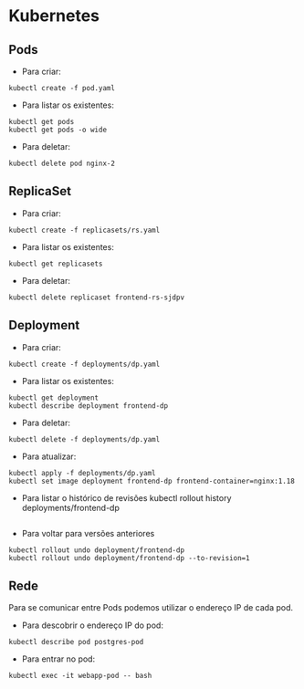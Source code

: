 # Kubernetes

## Pods
- Para criar: 
```shell
kubectl create -f pod.yaml
```
- Para listar os existentes:
```shell
kubectl get pods
kubectl get pods -o wide
```
- Para deletar:
```shell
kubectl delete pod nginx-2
```

## ReplicaSet
- Para criar:
```shell
kubectl create -f replicasets/rs.yaml 
```
- Para listar os existentes:
```shell
kubectl get replicasets
```
- Para deletar:
```shell
kubectl delete replicaset frontend-rs-sjdpv
```

## Deployment

- Para criar:
```shell
kubectl create -f deployments/dp.yaml
```
- Para listar os existentes:
```shell
kubectl get deployment
kubectl describe deployment frontend-dp
```
- Para deletar:
```shell
kubectl delete -f deployments/dp.yaml
```
- Para atualizar:
```shell
kubectl apply -f deployments/dp.yaml 
kubectl set image deployment frontend-dp frontend-container=nginx:1.18
```
- Para listar o histórico de revisões
kubectl rollout history deployments/frontend-dp
```shell
```
- Para voltar para versões anteriores
```shell
kubectl rollout undo deployment/frontend-dp
kubectl rollout undo deployment/frontend-dp --to-revision=1
```

## Rede
Para se comunicar entre Pods podemos utilizar o endereço IP de cada pod.
- Para descobrir o endereço IP do pod:
```shell
kubectl describe pod postgres-pod
```
- Para entrar no pod:
```shell
kubectl exec -it webapp-pod -- bash
```